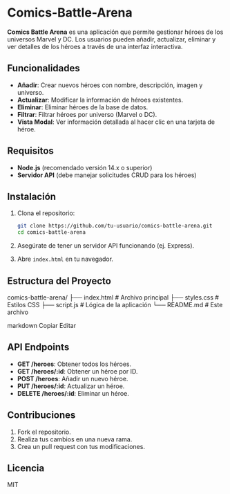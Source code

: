 # Comics-Battle-Arena


**Comics Battle Arena** es una aplicación que permite gestionar héroes de los universos Marvel y DC. Los usuarios pueden añadir, actualizar, eliminar y ver detalles de los héroes a través de una interfaz interactiva.

## Funcionalidades

- **Añadir**: Crear nuevos héroes con nombre, descripción, imagen y universo.
- **Actualizar**: Modificar la información de héroes existentes.
- **Eliminar**: Eliminar héroes de la base de datos.
- **Filtrar**: Filtrar héroes por universo (Marvel o DC).
- **Vista Modal**: Ver información detallada al hacer clic en una tarjeta de héroe.

## Requisitos

- **Node.js** (recomendado versión 14.x o superior)
- **Servidor API** (debe manejar solicitudes CRUD para los héroes)

## Instalación

1. Clona el repositorio:
    ```bash
    git clone https://github.com/tu-usuario/comics-battle-arena.git
    cd comics-battle-arena
    ```

2. Asegúrate de tener un servidor API funcionando (ej. Express).

3. Abre `index.html` en tu navegador.

## Estructura del Proyecto

comics-battle-arena/ ├── index.html # Archivo principal ├── styles.css # Estilos CSS ├── script.js # Lógica de la aplicación └── README.md # Este archivo

markdown
Copiar
Editar

## API Endpoints

- **GET /heroes**: Obtener todos los héroes.
- **GET /heroes/:id**: Obtener un héroe por ID.
- **POST /heroes**: Añadir un nuevo héroe.
- **PUT /heroes/:id**: Actualizar un héroe.
- **DELETE /heroes/:id**: Eliminar un héroe.

## Contribuciones

1. Fork el repositorio.
2. Realiza tus cambios en una nueva rama.
3. Crea un pull request con tus modificaciones.

## Licencia

MIT
